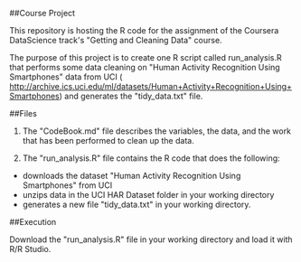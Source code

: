 ##Course Project

This repository is hosting the R code for the assignment of the Coursera DataScience track's "Getting and Cleaning Data" course. 

The purpose of this project is to create one R script called run_analysis.R that performs some data cleaning on "Human Activity Recognition Using Smartphones" data from UCI ( http://archive.ics.uci.edu/ml/datasets/Human+Activity+Recognition+Using+Smartphones) and generates the "tidy_data.txt" file.

##Files

1. The "CodeBook.md" file describes the variables, the data, and the work that has been performed to clean up the data.
  
2. The "run_analysis.R" file contains the R code that does the following:
  - downloads the dataset "Human Activity Recognition Using Smartphones" from UCI
  - unzips data in the UCI HAR Dataset folder in your working directory 
  - generates a new file "tidy_data.txt" in your working directory.
  
##Execution

Download the "run_analysis.R" file in your working directory and load it with R/R Studio. 
